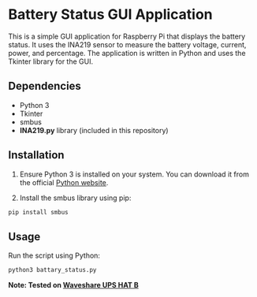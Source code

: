 # Battery Status GUI Application

This is a simple GUI application for Raspberry Pi that displays the battery status. It uses the INA219 sensor to measure the battery voltage, current, power, and percentage. The application is written in Python and uses the Tkinter library for the GUI.

## Dependencies

- Python 3
- Tkinter
- smbus
- **INA219.py** library (included in this repository)

## Installation

1. Ensure Python 3 is installed on your system. You can download it from the official [Python website](https://www.python.org/downloads/).

2. Install the smbus library using pip:

```bash
pip install smbus
```

## Usage
Run the script using Python:

```bash
python3 battary_status.py
```

**Note: Tested on [Waveshare UPS HAT B](https://www.waveshare.com/wiki/UPS_HAT_(B)#Document)** 
